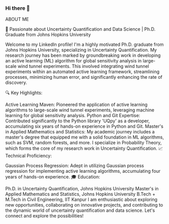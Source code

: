 ### Hi there 👋

<!--
**mohitcek/mohitcek** is a ✨ _special_ ✨ repository because its `README.md` (this file) appears on your GitHub profile.

Here are some ideas to get you started:

- 🔭 I’m currently working on ...
- 🌱 I’m currently learning ...
- 👯 I’m looking to collaborate on ...
- 🤔 I’m looking for help with ...
- 💬 Ask me about ...
- 📫 How to reach me: ...
- 😄 Pronouns: ...
- ⚡ Fun fact: ...
-->

ABOUT ME

🚀 Passionate about Uncertainty Quantification and Data Science | Ph.D. Graduate from Johns Hopkins University

Welcome to my LinkedIn profile! I'm a highly motivated Ph.D. graduate from Johns Hopkins University, specializing in Uncertainty Quantification. My research journey has been marked by groundbreaking work in developing an active learning (ML) algorithm for global sensitivity analysis in large-scale wind tunnel experiments. This involved integrating wind tunnel experiments within an automated active learning framework, streamlining processes, minimizing human error, and significantly enhancing the rate of discovery.

🔍 Key Highlights:

Active Learning Maven: Pioneered the application of active learning algorithms to large-scale wind tunnel experiments, leveraging machine learning for global sensitivity analysis.
Python and Git Expertise: Contributed significantly to the Python library 'UQpy' as a developer, accumulating six years of hands-on experience in Python and Git.
Master's in Applied Mathematics and Statistics: My academic journey includes a master's degree that equipped me with a solid foundation in ML algorithms, such as SVM, random forests, and more. I specialize in Probability Theory, which forms the core of my research work in Uncertainty Quantification.
📈 Technical Proficiency:

Gaussian Process Regression: Adept in utilizing Gaussian process regression for implementing active learning algorithms, accumulating four years of hands-on experience.
🎓 Education:

Ph.D. in Uncertainty Quantification, Johns Hopkins University
Master's in Applied Mathematics and Statistics, Johns Hopkins University
B.Tech + M.Tech in Civil Engineering, IIT Kanpur
I am enthusiastic about exploring new opportunities, collaborating on innovative projects, and contributing to the dynamic world of uncertainty quantification and data science. Let's connect and explore the possibilities!
